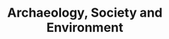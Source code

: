 ---
title: Archaeology, Society and Environment
model: diamond
peer-reviewed: true
website: https://www.openscience.fr/Archaeology-Society-and-Environment
issn: 2752-4507
publisher: ISTE OpenScience
languages:
- fr
- en
---